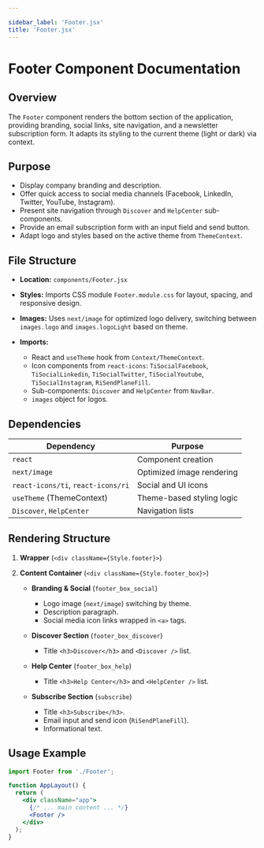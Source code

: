 ```yaml
---

sidebar_label: 'Footer.jsx'
title: 'Footer.jsx'
---
```


# Footer Component Documentation

## Overview

The `Footer` component renders the bottom section of the application, providing branding, social links, site navigation, and a newsletter subscription form. It adapts its styling to the current theme (light or dark) via context.

## Purpose

* Display company branding and description.
* Offer quick access to social media channels (Facebook, LinkedIn, Twitter, YouTube, Instagram).
* Present site navigation through `Discover` and `HelpCenter` sub-components.
* Provide an email subscription form with an input field and send button.
* Adapt logo and styles based on the active theme from `ThemeContext`.

## File Structure

* **Location:** `components/Footer.jsx`
* **Styles:** Imports CSS module `Footer.module.css` for layout, spacing, and responsive design.
* **Images:** Uses `next/image` for optimized logo delivery, switching between `images.logo` and `images.logoLight` based on theme.
* **Imports:**

  * React and `useTheme` hook from `Context/ThemeContext`.
  * Icon components from `react-icons`: `TiSocialFacebook`, `TiSocialLinkedin`, `TiSocialTwitter`, `TiSocialYoutube`, `TiSocialInstagram`, `RiSendPlaneFill`.
  * Sub-components: `Discover` and `HelpCenter` from `NavBar`.
  * `images` object for logos.

## Dependencies

| Dependency                         | Purpose                   |
| ---------------------------------- | ------------------------- |
| `react`                            | Component creation        |
| `next/image`                       | Optimized image rendering |
| `react-icons/ti`, `react-icons/ri` | Social and UI icons       |
| `useTheme` (ThemeContext)          | Theme-based styling logic |
| `Discover`, `HelpCenter`           | Navigation lists          |

## Rendering Structure

1. **Wrapper** (`<div className={Style.footer}>`)
2. **Content Container** (`<div className={Style.footer_box}>`)

   * **Branding & Social** (`footer_box_social`)

     * Logo image (`next/image`) switching by theme.
     * Description paragraph.
     * Social media icon links wrapped in `<a>` tags.
   * **Discover Section** (`footer_box_discover`)

     * Title `<h3>Discover</h3>` and `<Discover />` list.
   * **Help Center** (`footer_box_help`)

     * Title `<h3>Help Center</h3>` and `<HelpCenter />` list.
   * **Subscribe Section** (`subscribe`)

     * Title `<h3>Subscribe</h3>`.
     * Email input and send icon (`RiSendPlaneFill`).
     * Informational text.

## Usage Example

```jsx
import Footer from './Footer';

function AppLayout() {
  return (
    <div className="app">
      {/* ... main content ... */}
      <Footer />
    </div>
  );
}
```
